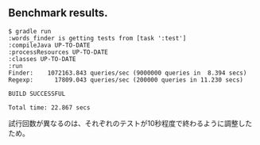 ## Benchmark results.

```
$ gradle run
:words_finder is getting tests from [task ':test']
:compileJava UP-TO-DATE
:processResources UP-TO-DATE
:classes UP-TO-DATE
:run
Finder:    1072163.843 queries/sec (9000000 queries in  8.394 secs)
Regexp:      17809.043 queries/sec (200000 queries in 11.230 secs)

BUILD SUCCESSFUL

Total time: 22.867 secs
```

試行回数が異なるのは、それぞれのテストが10秒程度で終わるように調整したため。

